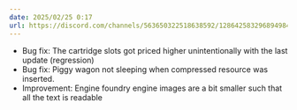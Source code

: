 ```yaml
---
date: 2025/02/25 0:17
url: https://discord.com/channels/563650322518638592/1286425832968949840/1343602821500764182
---
```

- Bug fix: The cartridge slots got priced higher unintentionally with the last update (regression)
- Bug fix: Piggy wagon not sleeping when compressed resource was inserted.
- Improvement: Engine foundry engine images are a bit smaller such that all the text is readable